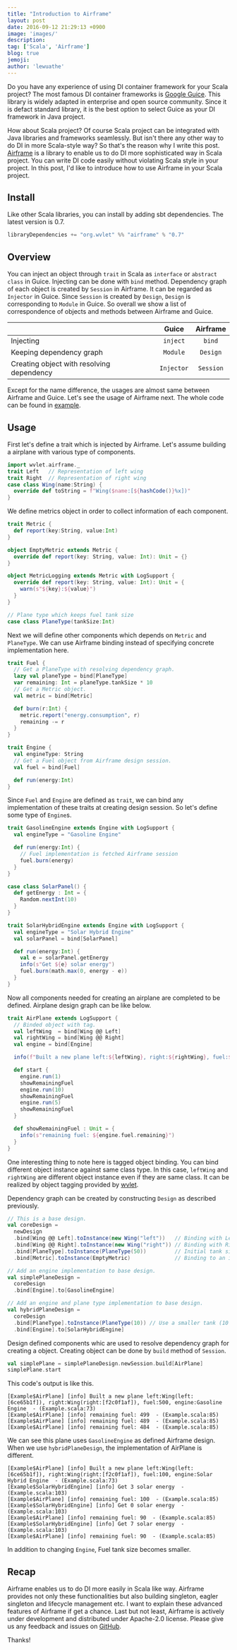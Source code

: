 ```yaml
---
title: "Introduction to Airframe"
layout: post
date: 2016-09-12 21:29:13 +0900
image: 'images/'
description:
tag: ['Scala', 'Airframe']
blog: true
jemoji:
author: 'lewuathe'
---
```


Do you have any experience of using DI container framework for your Scala project? The most famous DI container frameworks is [Google Guice](https://github.com/google/guice).
This library is widely adapted in enterprise and open source community. Since it is defact standard library, it is the best option to select Guice as your
DI framework in Java project.

<!-- more -->

How about Scala project? Of course Scala project can be integrated with Java libraries and frameworks seamlessly. But isn't there any other way
to do DI in more Scala-style way? So that's the reason why I write this post. [Airframe](https://github.com/wvlet/airframe) is a library to enable us to do DI more
sophisticated way in Scala project. You can write DI code easily without violating Scala style in your project.
In this post, I'd like to introduce how to use Airframe in your Scala project.

## Install

Like other Scala libraries, you can install by adding sbt dependencies. The latest version is 0.7.

```scala
libraryDependencies += "org.wvlet" %% "airframe" % "0.7"
```

## Overview

You can inject an object through `trait` in Scala as `interface` or `abstract class` in Guice. Injecting can be done with `bind` method.
Dependency graph of each object is created by `Session` in Airframe. It can be regarded as `Injector` in Guice. Since `Session` is created by
`Design`, `Design` is corresponding to `Module` in Guice. So overall we show a list of correspondence of objects and methods between Airframe and Guice.


|| Guice | Airframe |
|:---|:---:|:---:|
|Injecting | `inject` | `bind` |
|Keeping dependency graph|`Module`|`Design`|
|Creating object with resolving dependency|`Injector`|`Session`|

Except for the name difference, the usages are almost same between Airframe and Guice.
Let's see the usage of Airframe next. The whole code can be found in [example](https://github.com/wvlet/airframe/blob/master/src/test/scala/example/Example.scala).

## Usage

First let's define a trait which is injected by Airframe.
Let's assume building a airplane with various type of components.


```scala
import wvlet.airframe._
trait Left   // Representation of left wing
trait Right  // Representation of right wing
case class Wing(name:String) {
  override def toString = f"Wing($name:[${hashCode()}%x])"
}
```

We define metrics object in order to collect information of each component.

```scala
trait Metric {
  def report(key:String, value:Int)
}

object EmptyMetric extends Metric {
  override def report(key: String, value: Int): Unit = {}
}

object MetricLogging extends Metric with LogSupport {
  override def report(key: String, value: Int): Unit = {
    warn(s"${key}:${value}")
  }
}

// Plane type which keeps fuel tank size
case class PlaneType(tankSize:Int)
```

Next we will define other components which depends on `Metric` and `PlaneType`. We can use Airframe
binding instead of specifying concrete implementation here.

```scala
trait Fuel {
  // Get a PlaneType with resolving dependency graph.
  lazy val planeType = bind[PlaneType]
  var remaining: Int = planeType.tankSize * 10
  // Get a Metric object.
  val metric = bind[Metric]

  def burn(r:Int) {
    metric.report("energy.consumption", r)
    remaining -= r
  }
}

trait Engine {
  val engineType: String
  // Get a Fuel object from Airframe design session.
  val fuel = bind[Fuel]

  def run(energy:Int)
}
```

Since `Fuel` and `Engine` are defined as `trait`, we can bind any implementation of these traits
at creating design session. So let's define some type of `Engine`s.

```scala
trait GasolineEngine extends Engine with LogSupport {
  val engineType = "Gasoline Engine"

  def run(energy:Int) {
    // Fuel implementation is fetched Airframe session
    fuel.burn(energy)
  }
}

case class SolarPanel() {
  def getEnergy : Int = {
    Random.nextInt(10)
  }
}

trait SolarHybridEngine extends Engine with LogSupport {
  val engineType = "Solar Hybrid Engine"
  val solarPanel = bind[SolarPanel]

  def run(energy:Int) {
    val e = solarPanel.getEnergy
    info(s"Get ${e} solar energy")
    fuel.burn(math.max(0, energy - e))
  }
}
```

Now all components needed for creating an airplane are completed to be defined. Airplane design graph can be like below.

```scala
trait AirPlane extends LogSupport {
  // Binded object with tag.
  val leftWing  = bind[Wing @@ Left]
  val rightWing = bind[Wing @@ Right]
  val engine = bind[Engine]

  info(f"Built a new plane left:${leftWing}, right:${rightWing}, fuel:${engine.fuel.remaining}, engine:${engine.engineType}")

  def start {
    engine.run(1)
    showRemainingFuel
    engine.run(10)
    showRemainingFuel
    engine.run(5)
    showRemainingFuel
  }

  def showRemainingFuel : Unit = {
    info(s"remaining fuel: ${engine.fuel.remaining}")
  }
}
```

One interesting thing to note here is tagged object binding. You can bind different object instance against same class type.
In this case, `leftWing` and `rightWing` are different object instance even if they are same class.
It can be realized by object tagging provided by [wvlet](https://github.com/wvlet/wvlet).

Dependency graph can be created by constructing `Design` as described previously.

```scala
// This is a base design.
val coreDesign =
  newDesign
  .bind[Wing @@ Left].toInstance(new Wing("left"))   // Binding with Left tag
  .bind[Wing @@ Right].toInstance(new Wing("right")) // Binding with Right tag
  .bind[PlaneType].toInstance(PlaneType(50))         // Initial tank size is 50 * 10
  .bind[Metric].toInstance(EmptyMetric)              // Binding to an instance

// Add an engine implementation to base design.
val simplePlaneDesign =
  coreDesign
  .bind[Engine].to[GasolineEngine]

// Add an engine and plane type implementation to base design.
val hybridPlaneDesign =
  coreDesign
  .bind[PlaneType].toInstance(PlaneType(10)) // Use a smaller tank (10 * 10)
  .bind[Engine].to[SolarHybridEngine]
```

Design defined components whic are used to resolve dependency graph for creating a object.
Creating object can be done by `build` method of `Session`.

```scala
val simplePlane = simplePlaneDesign.newSession.build[AirPlane]
simplePlane.start
```

This code's output is like this.

```
[Example$AirPlane] [info] Built a new plane left:Wing(left:[6ce65b1f]), right:Wing(right:[f2c0f1af]), fuel:500, engine:Gasoline Engine  - (Example.scala:73)
[Example$AirPlane] [info] remaining fuel: 499  - (Example.scala:85)
[Example$AirPlane] [info] remaining fuel: 489  - (Example.scala:85)
[Example$AirPlane] [info] remaining fuel: 484  - (Example.scala:85)
```

We can see this plane uses `GasolineEngine` as defined Airframe design.
When we use `hybridPlaneDesign`, the implementation of AirPlane is different.

```
[Example$AirPlane] [info] Built a new plane left:Wing(left:[6ce65b1f]), right:Wing(right:[f2c0f1af]), fuel:100, engine:Solar Hybrid Engine  - (Example.scala:73)
[Example$SolarHybridEngine] [info] Get 3 solar energy  - (Example.scala:103)
[Example$AirPlane] [info] remaining fuel: 100  - (Example.scala:85)
[Example$SolarHybridEngine] [info] Get 0 solar energy  - (Example.scala:103)
[Example$AirPlane] [info] remaining fuel: 90  - (Example.scala:85)
[Example$SolarHybridEngine] [info] Get 7 solar energy  - (Example.scala:103)
[Example$AirPlane] [info] remaining fuel: 90  - (Example.scala:85)
```

In addition to changing `Engine`, Fuel tank size becomes smaller.

## Recap

Airframe enables us to do DI more easily in Scala like way. Airframe provides not only these
functionalities but also building singleton, eagler singleton and lifecycle management etc. I want
to explain these advanced features of Airframe if get a chance. Last but not least, Airframe is actively
under development and distributed under Apache-2.0 license. Please give us any feedback and issues on [GitHub](https://github.com/wvlet/airframe/issues).

Thanks!
